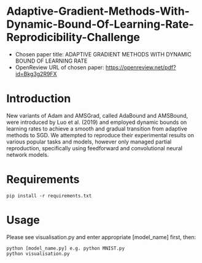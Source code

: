
# Adaptive-Gradient-Methods-With-Dynamic-Bound-Of-Learning-Rate-Reprodicibility-Challenge
- Chosen paper title: ADAPTIVE GRADIENT METHODS WITH DYNAMIC BOUND OF LEARNING RATE
- OpenReview URL of chosen paper: https://openreview.net/pdf?id=Bkg3g2R9FX

# Introduction
New variants of Adam and AMSGrad, called AdaBound and AMSBound, were introduced by Luo et al. (2019) and employed dynamic bounds on learning rates to achieve a smooth and gradual transition from adaptive methods to SGD. We attempted to reproduce their experimental results on various popular tasks and models, however only managed partial reproduction, specifically using feedforward and convolutional neural network models.

# Requirements
```
pip install -r requirements.txt
```

# Usage
Please see visualisation.py and enter appropriate [model_name] first, then:

```
python [model_name.py] e.g. python MNIST.py
python visualisation.py
```

